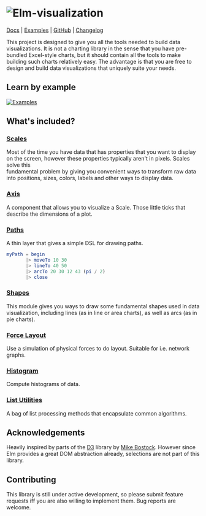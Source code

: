 <h1><img src="http://code.gampleman.eu/elm-visualization/misc/Logo@2x.png" alt="Elm-visualization" srcset="http://code.gampleman.eu/elm-visualization/misc/Logo@2x.png, http://code.gampleman.eu/elm-visualization/misc/Logo@2x.png 2x" style="max-width: 100%" /></h1>


[Docs](http://package.elm-lang.org/packages/gampleman/elm-visualization/latest/) | [Examples](http://code.gampleman.eu/elm-visualization/) | [GitHub](https://github.com/gampleman/elm-visualization) | [Changelog](https://github.com/gampleman/elm-visualization/releases)

This project is designed to give you all the tools needed to build data visualizations.
It is not a charting library in the sense that you have pre-bundled Excel-style
charts, but it should contain all the tools to make building such charts relatively
easy. The advantage is that you are free to design and build data visualizations
that uniquely suite your needs.

## Learn by example

<a href="http://code.gampleman.eu/elm-visualization/"><img src="http://code.gampleman.eu/elm-visualization/misc/examples@2x.png" alt="Examples" srcset="http://code.gampleman.eu/elm-visualization/misc/Logo.png, http://code.gampleman.eu/elm-visualization/misc/Logo@2x.png 2x" style="max-width: 100%" /></a>

## What's included?

### [Scales](http://package.elm-lang.org/packages/gampleman/elm-visualization/latest/Visualization-Scale)

Most of the time you have data that has properties that you want to display on the
screen, however these properties typically aren't in pixels. Scales solve this \
fundamental problem by giving you convenient ways to transform raw data into positions,
sizes, colors, labels and other ways to display data.

### [Axis](http://package.elm-lang.org/packages/gampleman/elm-visualization/latest/Visualization-Axis)

A component that allows you to visualize a Scale. Those little ticks that describe
the dimensions of a plot.

### [Paths](http://package.elm-lang.org/packages/gampleman/elm-visualization/latest/Visualization-Path)

A thin layer that gives a simple DSL for drawing paths.

~~~elm
myPath = begin
       |> moveTo 10 30
       |> lineTo 40 50
       |> arcTo 20 30 12 43 (pi / 2)
       |> close
~~~

### [Shapes](http://package.elm-lang.org/packages/gampleman/elm-visualization/latest/Visualization-Shape)

This module gives you ways to draw some fundamental shapes used in data visualization, including lines (as in line or area charts),
as well as arcs (as in pie charts).

### [Force Layout](http://package.elm-lang.org/packages/gampleman/elm-visualization/latest/Visualization-Force)

Use a simulation of physical forces to do layout. Suitable for i.e. network graphs.

### [Histogram](http://package.elm-lang.org/packages/gampleman/elm-visualization/latest/Visualization-Histogram)

Compute histograms of data.

### [List Utilities](http://package.elm-lang.org/packages/gampleman/elm-visualization/latest/Visualization-List)

A bag of list processing methods that encapsulate common algorithms.

## Acknowledgements

Heavily inspired by parts of the [D3](https://github.com/d3/d3) library
by [Mike Bostock](https://bost.ocks.org/mike/). However since Elm provides a
great DOM abstraction already, selections are not part of this library.

## Contributing

This library is still under active development, so please submit feature requests
iff you are also willing to implement them. Bug reports are welcome.
